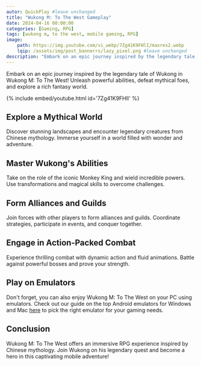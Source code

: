 ```yaml
---
autor: QuickPlay #leave unchanged
title: "Wukong M: To The West Gameplay"
date: 2024-04-16 00:00:00
categories: [Gaming, RPG]
tags: [wukong m, to the west, mobile gaming, RPG]
image: 
    path: https://img.youtube.com/vi_webp/7Zg41K9FHlI/maxres2.webp 
    lqip: /assets/img/post_bannerrs/lazy_pixel.png #leave unchanged
description: "Embark on an epic journey inspired by the legendary tale of Wukong in Wukong M: To The West! Unleash powerful abilities, defeat mythical foes, and explore a rich fantasy world."
---
```


Embark on an epic journey inspired by the legendary tale of Wukong in Wukong M: To The West! Unleash powerful abilities, defeat mythical foes, and explore a rich fantasy world.

{% include embed/youtube.html id='7Zg41K9FHlI' %}

## Explore a Mythical World
Discover stunning landscapes and encounter legendary creatures from Chinese mythology. Immerse yourself in a world filled with wonder and adventure.

## Master Wukong's Abilities
Take on the role of the iconic Monkey King and wield incredible powers. Use transformations and magical skills to overcome challenges.

## Form Alliances and Guilds
Join forces with other players to form alliances and guilds. Coordinate strategies, participate in events, and conquer together.

## Engage in Action-Packed Combat
Experience thrilling combat with dynamic action and fluid animations. Battle against powerful bosses and prove your strength.

## Play on Emulators
Don't forget, you can also enjoy Wukong M: To The West on your PC using emulators. Check out our guide on the top Android emulators for Windows and Mac [here](https://quickplaymobile.github.io/posts/Top-10-Best-Android-Emulators-for-Windows-and-Mac/) to pick the right emulator for your gaming needs.

## Conclusion
Wukong M: To The West offers an immersive RPG experience inspired by Chinese mythology. Join Wukong on his legendary quest and become a hero in this captivating mobile adventure!

